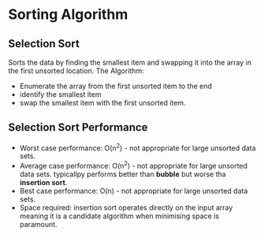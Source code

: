 # Sorting Algorithm
## Selection Sort
Sorts the data by finding the smallest item and swapping it into the array in the first unsorted location. The Algorithm:
* Enumerate the array from the first unsorted item to the end
* identify the smallest item
* swap the smallest item with the first unsorted item.

## Selection Sort Performance
* Worst case performance: O(n<sup>2</sup>) - not appropriate for large unsorted data sets.
* Average case performance: O(n<sup>2</sup>) - not appropriate for large unsorted data sets. typicallpy performs better than __bubble__ but worse tha __insertion sort__.
* Best case performance: O(n) - not appropriate for large unsorted data sets.
* Space required: insertion sort operates directly on the input array meaning it is a candidate algorithm when minimising space is paramount.